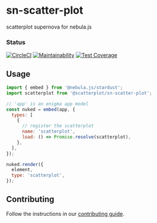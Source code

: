 # sn-scatter-plot

scatterplot supernova for nebula.js

### Status

[![CircleCI](https://circleci.com/gh/qlik-oss/sn-scatter-plot.svg?style=shield)](https://circleci.com/gh/qlik-oss/sn-scatter-plot)
[![Maintainability](https://api.codeclimate.com/v1/badges/da3b3287eeb33acd72c9/maintainability)](https://codeclimate.com/github/qlik-oss/sn-scatter-plot/maintainability)
[![Test Coverage](https://api.codeclimate.com/v1/badges/da3b3287eeb33acd72c9/test_coverage)](https://codeclimate.com/github/qlik-oss/sn-scatter-plot/test_coverage)

## Usage

```js
import { embed } from '@nebula.js/stardust';
import scatterplot from '@scatterplot/sn-scatter-plot';

// 'app' is an enigma app model
const nuked = embed(app, {
  types: [
    {
      // register the scatterplot
      name: 'scatterplot',
      load: () => Promise.resolve(scatterplot),
    },
  ],
});

nuked.render({
  element,
  type: 'scatterplot',
});
```

## Contributing

Follow the instructions in our [contributing guide](./.github/CONTRIBUTING.md).
